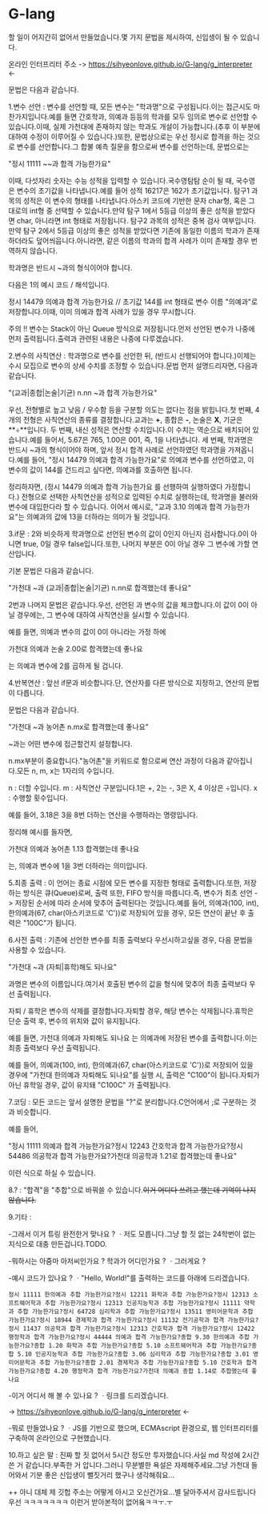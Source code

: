 # G-lang
할 일이 어지간히 없어서 만들었습니다.몇 가지 문법을 제시하여, 신입생이 될 수 있습니다.

온라인 인터프리터 주소 -> https://sihyeonlove.github.io/G-lang/g_interpreter <-

문법은 다음과 같습니다.

1.변수 선언 : 변수를 선언할 때, 모든 변수는 "학과명"으로 구성됩니다.이는 접근시도 마찬가지입니다.예를 들면 간호학과, 의예과 등등의 학과를 모두 임의로 변수로 선언할 수 있습니다.이때, 실제 가천대에 존재하지 않는 학과도 개설이 가능합니다.(추후 이 부분에 대하여 수정이 이루어질 수 있습니다.)또한, 문법상으로는 우선 정시로 합격을 하는 것으로 변수를 선언합니다.그 합불 예측 질문을 함으로써 변수를 선언하는데, 문법으로는

"정시 11111 ~~과 합격 가능한가요"

이때, 다섯자리 숫자는 수능 성적을 입력할 수 있습니다.국수영탐탐 순이 될 때, 국수영은 변수의 초기값을 나타냅니다.예를 들어 성적 16217은 162가 초기값입니다.
탐구1 과목의 성적은 이 변수의 형태를 나타냅니다.아스키 코드에 기반한 문자 char형, 혹은 그대로의 int형 중 선택할 수 있습니다.만약 탐구 1에서 5등급 이상의 좋은 성적을 받았다면 char, 아니라면 int 형태로 저장됩니다.
탐구2 과목의 성적은 중복 검사 여부입니다.만약 탐구 2에서 5등급 이상의 좋은 성적을 받았다면 기존에 동일한 이름의 학과가 존재하더라도 덮어씌웁니다.아니라면, 같은 이름의 학과의 합격 사례가 이미 존재할 경우 번역하지 않습니다.

학과명은 반드시 ~과의 형식이어야 합니다.

다음은 1의 예시 코드 / 해석입니다.

정시 14479 의예과 합격 가능한가요 // 초기값 144를 int 형태로 변수 이름 "의예과"로 저장합니다.이때, 이미 의예과 합격 사례가 있을 경우 무시합니다.

주의 !! 변수는 Stack이 아닌 Queue 방식으로 저장됩니다.먼저 선언된 변수가 나중에 먼저 출력됩니다.출력과 관련된 내용은 나중에 다루겠습니다.

2.변수의 사칙연산 : 학과명으로 변수를 선언한 뒤, (반드시 선행되어야 합니다.)이제는 수시 모집으로 변수의 상세 수치를 조정할 수 있습니다.문법 먼저 설명드리자면, 다음과 같습니다.

"(교과|종합|논술|기균) n.nn ~과 합격 가능한가요"

우선, 전형별로 높고 낮음 / 우수함 등을 구분할 의도는 없다는 점을 밝힙니다.첫 번째, 4개의 전형은 사칙연산의 종류를 결정합니다.교과는 **+**, 종합은 **-**, 논술은 **X**, 기균은 **÷**입니다.
두 번째, 내신 성적은 연산할 수치입니다.이 수치는 역순으로 배치되어 있습니다.예를 들어서, 5.67은 765, 1.00은 001, 즉, 1을 나타냅니다.
세 번째, 학과명은 반드시 ~과의 형식이어야 하며, 앞서 정시 합격 사례로 선언하였던 학과명을 가져옵니다.예를 들어, "정시 14479 의예과 합격 가능한가요"로 의예과 변수를 선언하였고, 이 변수의 값이 144를 건드리고 싶다면, 의예과를 호출하면 됩니다.

정리하자면, (정시 14479 의예과 합격 가능한가요 를 선행하여 실행하였다 가정합니다.) 전형으로 선택한 사칙연산을 성적으로 입력된 수치로 실행하는데, 학과명을 불러와 변수에 대입한다라 할 수 있습니다.
이어서 예시로, "교과 3.10 의예과 합격 가능한가요"는 의예과의 값에 13을 더하라는 의미가 될 것입니다.

3.if문 : 2와 비슷하게 학과명으로 선언된 변수의 값이 0인지 아닌지 검사합니다.0이 아니면 true, 0일 경우 false입니다.또한, 나머지 부분은 0이 아닐 경우 그 변수에 가할 연산입니다.

기본 문법은 다음과 같습니다.

"가천대 ~과 (교과|종합|논술|기균) n.nn로 합격했는데 좋나요"

2번과 나머지 문법은 같습니다.우선, 선언된 과 변수의 값을 체크합니다.이 값이 0이 아닐 경우에는, 그 변수에 대하여 사칙연산을 실시할 수 있습니다.

예를 들면, 의예과 변수의 값이 0이 아니라는 가정 하에

가천대 의예과 논술 2.00로 합격했는데 좋나요

는 의예과 변수에 2를 곱하게 될 겁니다.

4.반복연산 : 앞선 if문과 비슷합니다.단, 연산자를 다른 방식으로 지정하고, 연산의 문법이 다릅니다.

문법은 다음과 같습니다.

"가천대 ~과 농어촌 n.mx로 합격했는데 좋나요"

~과는 어떤 변수에 접근할건지 설정합니다.

n.mx부분이 중요합니다."농어촌"을 키워드로 함으로써 연산 과정이 다음과 같아집니다.모든 n, m, x는 1자리의 수입니다.

n : 더할 수입니다.
m : 사칙연산 구분입니다.1은 +, 2는 -, 3은 X, 4 이상은 ÷입니다.
x : 수행할 횟수입니다.

예를 들어, 3.18은 3을 8번 더하는 연산을 수행하라는 명령입니다.

정리해 예시를 들자면, 

가천대 의예과 농어촌 1.13 합격했는데 좋나요

는, 의예과 변수에 1을 3번 더하라는 의미입니다.

5.최종 출력 : 이 언어는 종료 시점에 모든 변수를 지정한 형태로 출력합니다.또한, 저장하는 방식은 큐(Queue)로써, 출력 또한, FIFO 방식을 따릅니다.즉, 변수가 최초 선언 -> 저장된 순서에 따라 순서에 맞추어 출력된다는 것입니다.예를 들어, 의예과(100, int), 한의예과(67, char(아스키코드로 'C'))로 저장되어 있을 경우, 모든 연산이 끝난 후 출력은 "100C"가 됩니다.

6.사전 출력 : 기존에 선언한 변수를 최종 출력보다 우선시하고싶을 경우, 다음 문법을 사용할 수 있습니다.

"가천대 ~과 (자퇴|휴학)해도 되나요"

과명은 변수의 이름입니다.여기서 호출된 변수의 값을 형식에 맞추어 최종 출력보다 우선 출력됩니다.

자퇴 / 휴학은 변수의 삭제를 결정합니다.자퇴할 경우, 해당 변수는 삭제됩니다.휴학은 단순 출력 후, 변수의 위치와 값이 유지됩니다.

예를 들면, 가천대 의예과 자퇴해도 되나요 는 의예과에 저장된 변수를 출력합니다.이는 최종 출력보다 우선 출력됩니다.

예를 들어, 의예과(100, int), 한의예과(67, char(아스키코드로 'C'))로 저장되어 있을 경우에 "가천대 한의예과 자퇴해도 되나요"를 실행 시, 출력은 "C100"이 됩니다.자퇴가 아닌 휴학일 경우, 값이 유지돼 "C100C" 가 출력됩니다.

7.코딩 : 모든 코드는 앞서 설명한 문법을 "?"로 분리합니다.C언어에서 ;로 구분하는 것과 비슷합니다.

예를 들어, 

"정시 11111 의예과 합격 가능한가요?정시 12243 간호학과 합격 가능한가요?정시 54486 의공학과 합격 가능한가요?가천대 의공학과 1.21로 합격했는데 좋나요"

이런 식으로 하실 수 있습니다.

8.? : "합격"을 "추합"으로 바꿔쓸 수 있습니다.~~이거 어디다 쓰려고 했는데 기억이 나지 않습니다.~~

9.기타 : 

-그래서 이거 튜링 완전한거 맞나요 ?
ㆍ저도 모릅니다.그냥 할 짓 없는 24학번이 없는 지식으로 대충 만든겁니다.TODO.

-뭐하시는 아줌마 아저씨인가요 ? 학과가 어디인가요 ?
ㆍ그러게요 ?

-예시 코드가 있나요 ?
ㆍ"Hello, World!"를 출력하는 코드를 아래에 드리겠습니다.

```Gacheon
정시 11111 한의예과 추합 가능한가요?정시 12211 화학과 추합 가능한가요?정시 12313 소프트웨어학과 추합 가능한가요?정시 12313 인공지능학과 추합 가능한가요?정시 11111 약학과 추합 가능한가요?정시 64728 심리학과 추합 가능한가요?정시 13511 영미어문학과 추합 가능한가요?정시 18944 경제학과 합격 가능한가요?정시 11132 전기공학과 합격 가능한가요?정시 11437 의공학과 합격 가능한가요?정시 12313 간호학과 합격 가능한가요?정시 12422 행정학과 합격 가능한가요?정시 44444 의예과 합격 가능한가요?종합 9.30 한의예과 추합 가능한가요?종합 1.20 화학과 추합 가능한가요?종합 5.10 소프트웨어학과 추합 가능한가요?종합 5.10 인공지능학과 추합 가능한가요?종합 3.06 심리학과 추합 가능한가요?종합 3.01 영미어문학과 추합 가능한가요?종합 2.01 경제학과 추합 가능한가요?종합 5.10 간호학과 합격 가능한가요?종합 4.20 행정학과 합격 가능한가요?가천대 의예과 종합 1.14로 추합했는데 좋나요
```

-이거 어디서 해 볼 수 있나요 ?
ㆍ링크를 드리겠습니다.

->  https://sihyeonlove.github.io/G-lang/g_interpreter <-

-뭐로 만들었나요 ?
ㆍJS를 기반으로 했으며, ECMAscript 환경으로, 웹 인터프리터를 구축하여 온라인으로 구현했습니다.

10.하고 싶은 말 : 진짜 할 짓 없어서 5시간 정도만 투자했습니다.사실 md 작성에 2시간 쓴 거 같습니다.부족한 거 압니다.그러니 무분별한 욕설은 자제해주세요.그냥 가천대 들어와서 기분 좋은 신입생이 뻘짓거리 했구나 생각해줘요...


++ 아니 대체 제 깃헙 주소는 어떻게 아시고 오신건가요...별 달아주셔서 감사드립니다 우선 ㅋㅋㅋㅋㅋㅋㅋ 이런거 받아본적이 없어욬ㅋㅋㅜ.ㅜ
